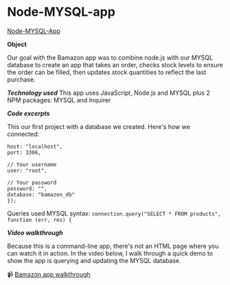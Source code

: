 # Node-MYSQL-app
[Node-MYSQL-App](https://green64.github.io/Node-MYSQL-app/)

**Object**

Our goal with the Bamazon app was to combine node.js with our MYSQL database to create an app that takes an order, checks stock levels to ensure the order can be filled, then updates stock quantities to reflect the last purchase. 

***Technology used***
This app uses JavaScript, Node.js and MYSQL plus 2 NPM packages: MYSQL and Inquirer

***Code excerpts***

This our first project with a database we created. Here's how we connected:

```var connection = mysql.createConnection({
host: "localhost",
port: 3306,

// Your username
user: "root",

// Your password
password: "",
database: "bamazon_db"
});
```

Queries used MYSQL syntax: ```connection.query("SELECT * FROM products", function (err, res) {```
            
***Video walkthrough***

Because this is a command-line app, there's not an HTML page where you can watch it in action. In the video below, I walk through a quick demo to show the app is querying and updating the MYSQL database. 

:video_camera: [Bamazon app walkthrough](https://youtu.be/YXXJ1gQlZxY)

